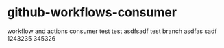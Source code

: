 # github-workflows-consumer
workflow and actions consumer
test
test
asdfsadf
test branch
asdfas sadf
1243235
345326
